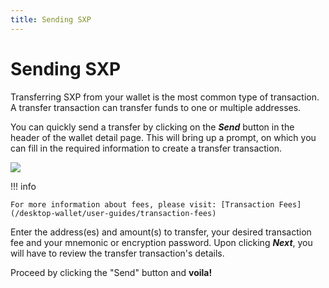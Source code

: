 ```yaml
---
title: Sending SXP
---
```


# Sending SXP

Transferring SXP from your wallet is the most common type of transaction. A transfer transaction can transfer funds to one or multiple addresses.

You can quickly send a transfer by clicking on the _**Send**_ button in the header of the wallet detail page. This will bring up a prompt, on which you can fill in the required information to create a transfer transaction.

![](/desktop-wallet/assets/transfer.png)

!!! info

    For more information about fees, please visit: [Transaction Fees](/desktop-wallet/user-guides/transaction-fees)

Enter the address(es) and amount(s) to transfer, your desired transaction fee and your mnemonic or encryption password. Upon clicking _**Next**_, you will have to review the transfer transaction's details.

Proceed by clicking the "Send" button and __voila!__
